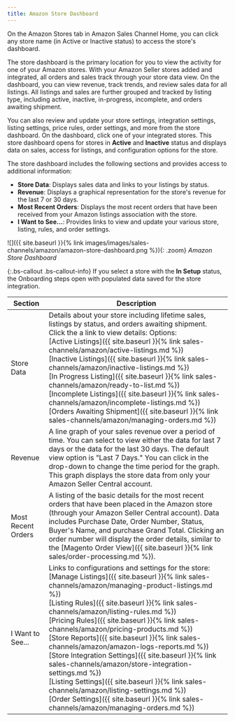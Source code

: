```yaml
---
title: Amazon Store Dashboard
---
```



On the Amazon Stores tab in Amazon Sales Channel Home, you can click any store name (in Active or Inactive status) to access the store's dashboard.

The store dashboard is the primary location for you to view the activity for one of your Amazon stores. With your Amazon Seller stores added and integrated, all orders and sales track through your store data view. On the dashboard, you can view revenue, track trends, and review sales data for all listings. All listings and sales are further grouped and tracked by listing type, including active, inactive, in-progress, incomplete, and orders awaiting shipment.

You can also review and update your store settings, integration settings, listing settings, price rules, order settings, and more from the store dashboard. On the dashboard, click one of your integrated stores. This store dashboard opens for stores in **Active** and **Inactive** status and displays data on sales, access for listings, and configuration options for the store.

The store dashboard includes the following sections and provides access to additional information:

- **Store Data**: Displays sales data and links to your listings by status.
- **Revenue**: Displays a graphical representation for the store's revenue for the last 7 or 30 days.
- **Most Recent Orders**: Displays the most recent orders that have been received from your Amazon listings association with the store.
- **I Want to See...**: Provides links to view and update your various store, listing, rules, and order settings.

![]({{ site.baseurl }}{% link images/images/sales-channels/amazon/amazon-store-dashboard.png %}){: .zoom}
_Amazon Store Dashboard_

{:.bs-callout .bs-callout-info}
If you select a store with the **In Setup** status, the Onboarding steps open with populated data saved for the store integration.

|Section|Description|
|--- |--- |
|Store Data|Details about your store including lifetime sales, listings by status, and orders awaiting shipment. Click the a link to view details: Options:<br />[Active Listings]({{ site.baseurl }}{% link sales-channels/amazon/active-listings.md %})<br />[Inactive Listings]({{ site.baseurl }}{% link sales-channels/amazon/inactive-listings.md %})<br />[In Progress Listing]({{ site.baseurl }}{% link sales-channels/amazon/ready-to-list.md %})<br />[Incomplete Listings]({{ site.baseurl }}{% link sales-channels/amazon/incomplete-listings.md %})<br />[Orders Awaiting Shipment]({{ site.baseurl }}{% link sales-channels/amazon/managing-orders.md %})|
|Revenue|A line graph of your sales revenue over a period of time. You can select to view either the data for last 7 days or the data for the last 30 days. The default view option is "Last 7 Days." You can click in the drop-down to change the time period for the graph. This graph displays the store data from only your Amazon Seller Central account.|
|Most Recent Orders|A listing of the basic details for the most recent orders that have been placed in the Amazon store (through your Amazon Seller Central account). Data includes Purchase Date, Order Number, Status, Buyer's Name, and purchase Grand Total. Clicking an order number will display the order details, similar to the [Magento Order View]({{ site.baseurl }}{% link sales/order-processing.md %}).|
|I Want to See...|Links to configurations and settings for the store:<br />[Manage Listings]({{ site.baseurl }}{% link sales-channels/amazon/managing-product-listings.md %})<br />[Listing Rules]({{ site.baseurl }}{% link sales-channels/amazon/listing-rules.md %})<br />[Pricing Rules]({{ site.baseurl }}{% link sales-channels/amazon/pricing-products.md %})<br />[Store Reports]({{ site.baseurl }}{% link sales-channels/amazon/amazon-logs-reports.md %})<br />[Store Integration Settings]({{ site.baseurl }}{% link sales-channels/amazon/store-integration-settings.md %})<br />[Listing Settings]({{ site.baseurl }}{% link sales-channels/amazon/listing-settings.md %})<br />[Order Settings]({{ site.baseurl }}{% link sales-channels/amazon/managing-orders.md %})|